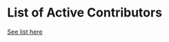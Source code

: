 # List of Active Contributors
[See list here](https://docs.google.com/document/d/14DkxPLbbLr8gIsElDBqvdVNeNV7XiprzByS4bSZygGk/edit?usp=sharing)